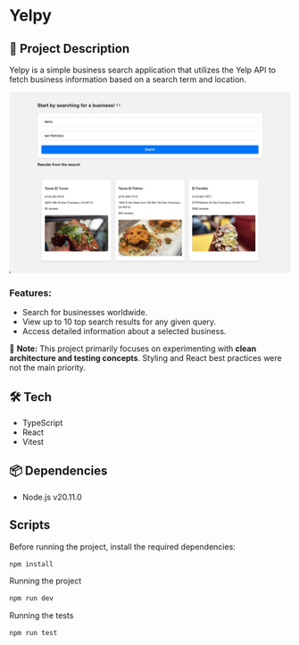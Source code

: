 # Yelpy

## 📌 Project Description

Yelpy is a simple business search application that utilizes the Yelp API to fetch business information based on a search term and location.

![App preview](app-preview.png)

### Features:

- Search for businesses worldwide.
- View up to 10 top search results for any given query.
- Access detailed information about a selected business.

🚨 **Note:** This project primarily focuses on experimenting with **clean architecture and testing concepts**. Styling and React best practices were not the main priority.

## 🛠️ Tech

- TypeScript
- React
- Vitest

## 📦 Dependencies

- Node.js v20.11.0

## Scripts

Before running the project, install the required dependencies:

```sh
npm install
```

Running the project

```sh
npm run dev
```

Running the tests

```sh
npm run test
```
